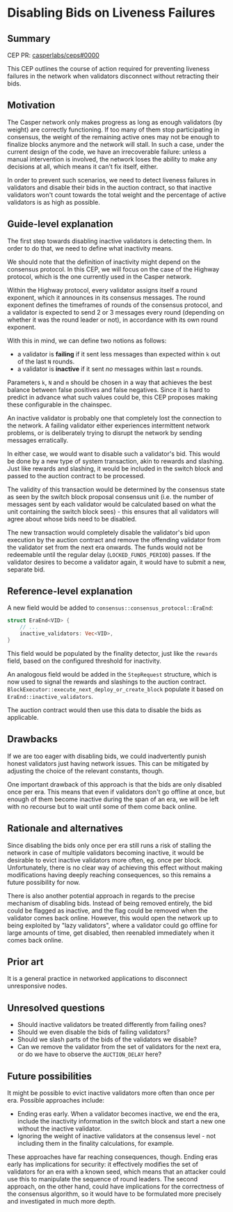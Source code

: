 # Disabling Bids on Liveness Failures

## Summary

[summary]: #summary

CEP PR: [casperlabs/ceps#0000](https://github.com/casperlabs/ceps/pull/27)

This CEP outlines the course of action required for preventing liveness failures in the network when validators disconnect without retracting their bids.

## Motivation

[motivation]: #motivation

The Casper network only makes progress as long as enough validators (by weight) are correctly functioning. If too many of them stop participating in consensus, the weight of the remaining active ones may not be enough to finalize blocks anymore and the network will stall. In such a case, under the current design of the code, we have an irrecoverable failure: unless a manual intervention is involved, the network loses the ability to make any decisions at all, which means it can't fix itself, either.

In order to prevent such scenarios, we need to detect liveness failures in validators and disable their bids in the auction contract, so that inactive validators won't count towards the total weight and the percentage of active validators is as high as possible.

## Guide-level explanation

[guide-level-explanation]: #guide-level-explanation

The first step towards disabling inactive validators is detecting them. In order to do that, we need to define what inactivity means.

We should note that the definition of inactivity might depend on the consensus protocol. In this CEP, we will focus on the case of the Highway protocol, which is the one currently used in the Casper network.

Within the Highway protocol, every validator assigns itself a round exponent, which it announces in its consensus messages. The round exponent defines the timeframes of rounds of the consensus protocol, and a validator is expected to send 2 or 3 messages every round (depending on whether it was the round leader or not), in accordance with its own round exponent.

With this in mind, we can define two notions as follows:

- a validator is **failing** if it sent less messages than expected within `k` out of the last `N` rounds.
- a validator is **inactive** if it sent _no_ messages within last `m` rounds.

Parameters `k`, `N` and `m` should be chosen in a way that achieves the best balance between false positives and false negatives. Since it is hard to predict in advance what such values could be, this CEP proposes making these configurable in the chainspec.

An inactive validator is probably one that completely lost the connection to the network. A failing validator either experiences intermittent network problems, or is deliberately trying to disrupt the network by sending messages erratically.

In either case, we would want to disable such a validator's bid. This would be done by a new type of system transaction, akin to rewards and slashing. Just like rewards and slashing, it would be included in the switch block and passed to the auction contract to be processed.

The validity of this transaction would be determined by the consensus state as seen by the switch block proposal consensus unit (i.e. the number of messages sent by each validator would be calculated based on what the unit containing the switch block sees) - this ensures that all validators will agree about whose bids need to be disabled.

The new transaction would completely disable the validator's bid upon execution by the auction contract and remove the offending validator from the validator set from the next era onwards. The funds would not be redeemable until the regular delay (`LOCKED_FUNDS_PERIOD`) passes. If the validator desires to become a validator again, it would have to submit a new, separate bid.

## Reference-level explanation

[reference-level-explanation]: #reference-level-explanation

A new field would be added to `consensus::consensus_protocol::EraEnd`:

```rust
struct EraEnd<VID> {
    // ...
    inactive_validators: Vec<VID>,
}
```

This field would be populated by the finality detector, just like the `rewards` field, based on the configured threshold for inactivity.

An analogous field would be added in the `StepRequest` structure, which is now used to signal the rewards and slashings to the auction contract. `BlockExecutor::execute_next_deploy_or_create_block` populate it based on `EraEnd::inactive_validators`.

The auction contract would then use this data to disable the bids as applicable.

## Drawbacks

[drawbacks]: #drawbacks

If we are too eager with disabling bids, we could inadvertently punish honest validators just having network issues. This can be mitigated by adjusting the choice of the relevant constants, though.

One important drawback of this approach is that the bids are only disabled once per era. This means that even if validators don't go offline at once, but enough of them become inactive during the span of an era, we will be left with no recourse but to wait until some of them come back online.

## Rationale and alternatives

[rationale-and-alternatives]: #rationale-and-alternatives

Since disabling the bids only once per era still runs a risk of stalling the network in case of multiple validators becoming inactive, it would be desirable to evict inactive validators more often, eg. once per block. Unfortunately, there is no clear way of achieving this effect without making modifications having deeply reaching consequences, so this remains a future possibility for now.

There is also another potential approach in regards to the precise mechanism of disabling bids. Instead of being removed entirely, the bid could be flagged as inactive, and the flag could be removed when the validator comes back online. However, this would open the network up to being exploited by "lazy validators", where a validator could go offline for large amounts of time, get disabled, then reenabled immediately when it comes back online.

## Prior art

[prior-art]: #prior-art

It is a general practice in networked applications to disconnect unresponsive nodes.

## Unresolved questions

[unresolved-questions]: #unresolved-questions

- Should inactive validators be treated differently from failing ones?
- Should we even disable the bids of failing validators?
- Should we slash parts of the bids of the validators we disable?
- Can we remove the validator from the set of validators for the next era, or do we have to observe the `AUCTION_DELAY` here?

## Future possibilities

[future-possibilities]: #future-possibilities

It might be possible to evict inactive validators more often than once per era. Possible approaches include:

- Ending eras early. When a validator becomes inactive, we end the era, include the inactivity information in the switch block and start a new one without the inactive validator.
- Ignoring the weight of inactive validators at the consensus level - not including them in the finality calculations, for example.

These approaches have far reaching consequences, though. Ending eras early has implications for security: it effectively modifies the set of validators for an era with a known seed, which means that an attacker could use this to manipulate the sequence of round leaders. The second approach, on the other hand, could have implications for the correctness of the consensus algorithm, so it would have to be formulated more precisely and investigated in much more depth.
